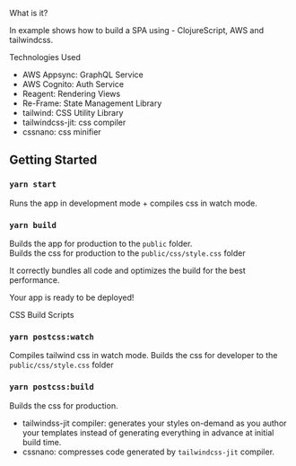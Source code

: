 What is it?

In example shows how to build a SPA using - ClojureScript, AWS and tailwindcss.

Technologies Used

- AWS Appsync: GraphQL Service
- AWS Cognito: Auth Service
- Reagent: Rendering Views
- Re-Frame: State Management Library
- tailwind: CSS Utility Library
- tailwindcss-jit: css compiler
- cssnano: css minifier

## Getting Started

### `yarn start`

Runs the app in development mode + compiles css in watch mode.<br>

### `yarn build`

Builds the app for production to the `public` folder.<br>
Builds the css for production to the `public/css/style.css` folder

It correctly bundles all code and optimizes the build for the best performance.

Your app is ready to be deployed!

CSS Build Scripts

### `yarn postcss:watch`

Compiles tailwind css in watch mode. Builds the css for developer to the `public/css/style.css` folder

### `yarn postcss:build`

Builds the css for production.

- tailwindss-jit compiler: generates your styles on-demand as you author your templates instead of generating everything in advance at initial build time.
- cssnano: compresses code generated by `tailwindcss-jit` compiler.
